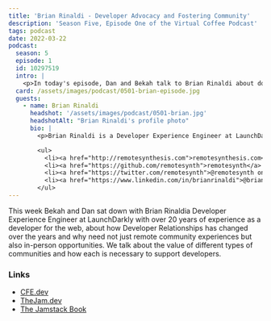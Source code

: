 ```yaml
---
title: 'Brian Rinaldi - Developer Advocacy and Fostering Community'
description: 'Season Five, Episode One of the Virtual Coffee Podcast'
tags: podcast
date: 2022-03-22
podcast:
  season: 5
  episode: 1
  id: 10297519
  intro: |
    <p>In today's episode, Dan and Bekah talk to Brian Rinaldi about doing DevRel (Developer Relations) right and playing to your team's strengths. We also talk about the importance of connection and why we–as developers–need to support each other.</p>
  card: /assets/images/podcast/0501-brian-episode.jpg
  guests:
    - name: Brian Rinaldi
      headshot: '/assets/images/podcast/0501-brian.jpg'
      headshotAlt: "Brian Rinaldi's profile photo"
      bio: |
        <p>Brian Rinaldi is a Developer Experience Engineer at LaunchDarkly with over 20 years experience as a developer for the web. Brian is actively involved in the community running developer meetups via CFE.dev and Orlando Devs. He's the editor of the Jamstacked newsletter and co-author of The Jamstack Book from Manning.</p>

        <ul>
          <li><a href="http://remotesynthesis.com">remotesynthesis.com</a></li>
          <li><a href="https://github.com/remotesynth">remotesynth</a> on GitHub</li>
          <li><a href="https://twitter.com/remotesynth">@remotesynth on Twitter</a></li>
          <li><a href="https://www.linkedin.com/in/brianrinaldi">@brianrinaldi on LinkedIn</a></li>
        </ul>
---
```


This week Bekah and Dan sat down with Brian Rinaldia Developer Experience Engineer at LaunchDarkly with over 20 years of experience as a developer for the web, about how Developer Relationships has changed over the years and why need not just remote community experiences but also in-person opportunities. We talk about the value of different types of communities and how each is necessary to support developers.

### Links

- [CFE.dev](https://CFE.dev)
- [TheJam.dev](https://thejam.dev)
- [The Jamstack Book](https://www.manning.com/books/the-jamstack-book)
